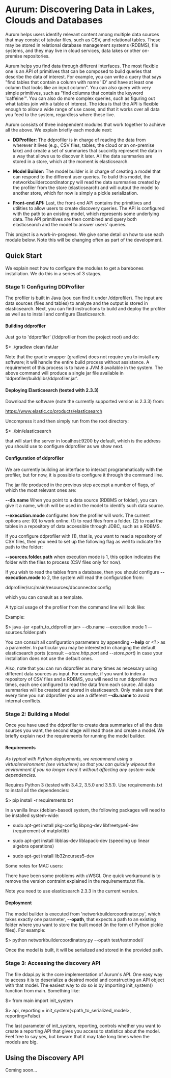 # Aurum: Discovering Data in Lakes, Clouds and Databases

Aurum helps users identify relevant content among multiple data
sources that may consist of tabular files, such as CSV, and relational tables.
These may be stored in relational database management systems (RDBMS), file
systems, and they may live in cloud services, data lakes or other on-premise
repositories.

Aurum helps you find data through different interfaces. The most flexible one is
an API of primitives that can be composed to build queries that describe the
data of interest. For example, you can write a query that says "find tables that
contain a column with name 'ID' and have at least one column that looks like
an input column". You can also query with very simple primitives, such as "find
columns that contain the keyword 'caffeine'". You can also do more complex
queries, such as figuring out what tables join with a table of interest. The
idea is that the API is flexible enough to allow a wide range of use cases, and
that it works over all data you feed to the system, regardless where these live.

Aurum consists of three independent modules that work together to achieve all
the above. We explain briefly each module next:

* **DDProfiler:** The ddprofiler is in charge of reading the data from wherever it
lives (e.g., CSV files, tables, the cloud or an on-premise lake) and create a
set of summaries that succintly represent the data in a way that allows us to
discover it later. All the data summaries are stored in a store, which at the
moment is elasticsearch.

* **Model Builder:** The model builder is in charge of creating a model that can
respond to the different user queries. To build this model, the
networkbuildercoordinator.py will read the data summaries created by the
profiler from the store (elasticsearch) and will output the model to another
store, which for now is simply a pickle serialization. 

* **Front-end API:** Last, the front-end API contains the primitives and utilities
to allow users to create discovery queries. The API is configured with the path
to an existing model, which represents some underlying data. The API primitives
are then combined and query both elasticsearch and the model to answer users'
queries.

This project is a work-in-progress. We give some detail on how to use each
module below. Note this will be changing often as part of the development.

## Quick Start

We explain next how to configure the modules to get a barebones installation. We
do this in a series of 3 stages.

### Stage 1: Configuring DDProfiler

The profiler is built in Java (you can find it under /ddprofiler). The input are
data sources (files and tables) to analyze and the output is stored in
elasticsearch. Next, you can find instructions to build and deploy the profiler as well as
to install and configure Elasticsearch.

#### Building ddprofiler

Just go to 'ddprofiler' (/ddprofiler from the project root) and do:

$> ./gradlew clean fatJar

Note that the gradle wrapper (gradlew) does not require you to install any
software; it will handle the entire build process without assistance. A
requirement of this process is to have a JVM 8 available in the system. The
above command will produce a single jar file available in
'ddprofiler/build/libs/ddprofiler.jar'.

#### Deploying Elasticsearch (tested with 2.3.3)

Download the software (note the currently supported version is 2.3.3) from:

https://www.elastic.co/products/elasticsearch

Uncompress it and then simply run from the root directory:

$> ./bin/elasticsearch

that will start the server in localhost:9200 by default, which is the address
you should use to configure ddprofiler as we show next.

#### Configuration of ddprofiler

We are currently building an interface to interact programmatically with the
profiler, but for now, it is possible to configure it through the command line.

The jar file produced in the previous step accespt a number of flags, of which
the most relevant ones are:

**--db.name** When you point to a data source (RDBMS or folder), you can give it a name, which will be
used in the model to identify such data source.

**--execution.mode** configures how the profiler will work. The current options
are: (0) to work online. (1) to read files from a folder. (2) to read the tables
in a repository of data accessible through JDBC, such as a RDBMS.

If you configure ddprofiler with (1), that is, you want to read a repository of
CSV files, then you need to set up the following flag as well to indicate the
path to the folder:

**--sources.folder.path** when execution mode is 1, this option indicates the folder
with the files to process (CSV files only for now).

If you wish to read the tables from a database, then you should configure
**--execution.mode** to 2, the system will read the configuration from:

ddprofiler/src/main/resources/dbconnector.config

which you can consult as a template.

A typical usage of the profiler from the command line will look like:

Example:

$> java -jar <path_to_ddprofiler.jar> --db.name <name> --execution.mode 1
--sources.folder.path <path>

You can consult all configuration parameters by appending **--help** or <?> as a
parameter. In particular you may be interested in changing the default
elasticsearch ports (consult *--store.http.port* and *--store.port*) in case
your installation does not use the default ones.

Also, note that you can run ddprofiler as many times as necessary using
different data sources as input. For example, if you want to index a repository
of CSV files and a RDBMS, you will need to run ddprofiler two times, each one
configured to read the data from each source. All data summaries will be created
and stored in elasticsearch. Only make sure that every time you run ddprofiler
you use a different **--db.name** to avoid internal conflicts.

### Stage 2: Building a Model

Once you have used the ddprofiler to create data summaries of all the data
sources you want, the second stage will read those and create a model. We
briefly explain next the requirements for running the model builder.

#### Requirements

*As typical with Python deployments, we recommend using a virtualenvironment (see
virtualenv) so that you can quickly wipeout the environment if you no longer
need it without affecting any system-wide dependencies.* 

Requires Python 3 (tested with 3.4.2, 3.5.0 and 3.5.1). Use requirements.txt to
install all the dependencies:

$> pip install -r requirements.txt 

In a vanilla linux (debian-based) system, the following packages will need to be installed system-wide:

* sudo apt-get install pkg-config libpng-dev libfreetype6-dev (requirement of matplotlib)

* sudo apt-get install libblas-dev liblapack-dev (speeding up linear algebra operations)

* sudo apt-get install lib32ncurses5-dev

Some notes for MAC users:

There have been some problems with uWSGI. One quick workaround is to 
remove the version contraint explained in the requirements.txt file. 

Note you need to use elasticsearch 2.3.3 in the current version.

#### Deployment

The model builder is executed from 'networkbuildercoordinator.py', which takes
exactly one parameter, **--opath**, that expects a path to an existing folder
where you want to store the built model (in the form of Python pickle files).
For example:

$> python networkbuildercoordinatory.py --opath test/testmodel/

Once the model is built, it will be serialized and stored in the provided path.

### Stage 3: Accessing the discovery API

The file ddapi.py is the core implementation of Aurum's API. One easy way to
access it is to deserialize a desired model and constructing an API object with
that model. The easiest way to do so is by importing init_system() function from
main. Something like:

$> from main import init_system

$> api, reporting = init_system(<path_to_serialized_model>, reporting=False)

The last parameter of init_system, reporting, controls whether you want to
create a reporting API that gives you access to statistics about the model. Feel
free to say yes, but beware that it may take long times when the models are big.

## Using the Discovery API

Coming soon...


